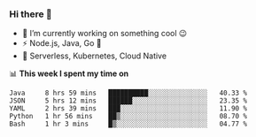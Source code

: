 ### Hi there 👋

<!--
**nodejh/nodejh** is a ✨ _special_ ✨ repository because its `README.md` (this file) appears on your GitHub profile.

Here are some ideas to get you started:

- 🔭 I’m currently working on ...
- 🌱 I’m currently learning ...
- 👯 I’m looking to collaborate on ...
- 🤔 I’m looking for help with ...
- 💬 Ask me about ...
- 📫 How to reach me: ...
- 😄 Pronouns: ...
- ⚡ Fun fact: ...
-->

- 🔭 I’m currently working on something cool :wink:
- ⚡ Node.js, Java, Go :thought_balloon:
- 🤖 Serverless, Kubernetes, Cloud Native

📊 **This week I spent my time on**

<!--START_SECTION:waka-->
```text
Java     8 hrs 59 mins   ██████████░░░░░░░░░░░░░░░   40.33 % 
JSON     5 hrs 12 mins   ██████░░░░░░░░░░░░░░░░░░░   23.35 % 
YAML     2 hrs 39 mins   ███░░░░░░░░░░░░░░░░░░░░░░   11.90 % 
Python   1 hr 56 mins    ██▒░░░░░░░░░░░░░░░░░░░░░░   08.70 % 
Bash     1 hr 3 mins     █▒░░░░░░░░░░░░░░░░░░░░░░░   04.77 % 
```
<!--END_SECTION:waka-->


<!--
:traffic_light: **Visitors**

![visitors](https://visitor-badge.glitch.me/badge?page_id=nodejh.nodejh)
-->
